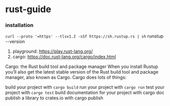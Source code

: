 # rust-guide
### installation
`curl --proto '=https' --tlsv1.2 -sSf https://sh.rustup.rs | sh`
runstup --version

1. playground: https://play.rust-lang.org/ 
2. cargo: https://doc.rust-lang.org/cargo/index.html 

Cargo: the Rust build tool and package manager
When you install Rustup you’ll also get the latest stable version of the Rust build tool and package manager, also known as Cargo. Cargo does lots of things:

build your project with `cargo build`
run your project with `cargo run`
test your project with `cargo test`
build documentation for your project with cargo doc
publish a library to crates.io with cargo publish
